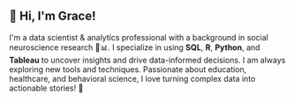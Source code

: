 ## 👋 Hi, I'm Grace!

I'm a data scientist & analytics professional with a background in social neuroscience research 🧠📊. I specialize in using **SQL**, **R**, **Python**, and **Tableau** to uncover insights and drive data-informed decisions. I am always exploring new tools and techniques. Passionate about education, healthcare, and behavioral science, I love turning complex data into actionable stories! 🚀

<!--
**gracehandley/gracehandley** is a ✨ _special_ ✨ repository because its `README.md` (this file) appears on your GitHub profile.

Here are some ideas to get you started:

- 🔭 I’m currently working on ...
- 🌱 I’m currently learning ...
- 👯 I’m looking to collaborate on ...
- 🤔 I’m looking for help with ...
- 💬 Ask me about ...
- 📫 How to reach me: ...
- 😄 Pronouns: ...
- ⚡ Fun fact: ...
-->
